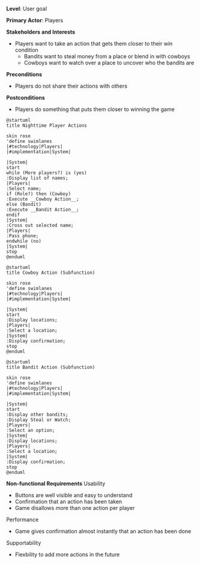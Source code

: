 **Level**: User goal

**Primary Actor**: Players

**Stakeholders and Interests**
- Players want to take an action that gets them closer to their win condition
  - Bandits want to steal money from a place or blend in with cowboys
  - Cowboys want to watch over a place to uncover who the bandits are

**Preconditions**
- Players do not share their actions with others

**Postconditions**
- Players do something that puts them closer to winning the game

``` plantuml
@startuml
title Nighttime Player Actions

skin rose
'define swimlanes
|#technology|Players|
|#implementation|System|

|System|
start
while (More players?) is (yes)
:Display list of names;
|Players|
:Select name;
if (Role?) then (Cowboy)
:Execute __Cowboy Action__;
else (Bandit)
:Execute __Bandit Action__;
endif
|System|
:Cross out selected name;
|Players|
:Pass phone;
endwhile (no)
|System|
stop
@enduml

```

```plantuml
@startuml
title Cowboy Action (Subfunction)

skin rose
'define swimlanes
|#technology|Players|
|#implementation|System|

|System|
start
:Display locations;
|Players|
:Select a location;
|System|
:Display confirmation;
stop
@enduml
```

```plantuml
@startuml
title Bandit Action (Subfunction)

skin rose
'define swimlanes
|#technology|Players|
|#implementation|System|

|System|
start
:Display other bandits;
:Display Steal or Watch;
|Players|
:Select an option;
|System|
:Display locations;
|Players|
:Select a location;
|System|
:Display confirmation;
stop
@enduml
```

**Non-functional Requirements**
Usability
- Buttons are well visible and easy to understand
- Confirmation that an action has been taken
- Game disallows more than one action per player

Performance
- Game gives confirmation almost instantly that an action has been done

Supportability
- Flexbility to add more actions in the future


